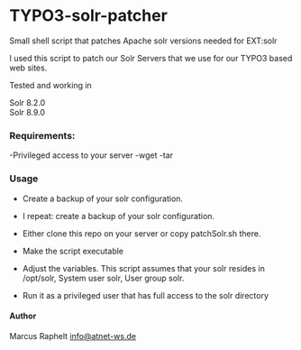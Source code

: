 # TYPO3-solr-patcher
Small shell script that patches Apache solr versions needed for EXT:solr


I used this script to patch our Solr Servers that we use for our TYPO3 based web sites.

Tested and working in

Solr 8.2.0  
Solr 8.9.0

### Requirements:

-Privileged access to your server
-wget
-tar


### Usage

- Create a backup of your solr configuration.  
- I repeat: create a backup of your solr configuration.  

- Either clone this repo on your server or copy patchSolr.sh there.

- Make the script executable 
- Adjust the variables. This script assumes that your solr resides in /opt/solr, System user solr, User group solr.

- Run it as a privileged user that has full access to the solr directory


#### Author
Marcus Raphelt <info@atnet-ws.de>
